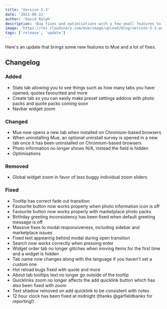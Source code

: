 ```yaml
---
title: 'Version 5.3'
date: '2021-08-22'
author: 'David Ralph'
description: 'Bug fixes and optimisations with a few small features to improve your Mue experience further.'
image: 'https://res.cloudinary.com/mue/image/upload/blog/version-5-3.webp'
tags: ['release', 'update']
---
```


Here's an update that brings some new features to Mue and a lot of fixes.

## Changelog

### Added

* Stats tab allowing you to see things such as how many tabs you have opened, quotes favourited and more
* Create tab so you can easily make preset settings addons with photo packs and quote packs coming soon
* Navbar widget zoom

### Changed

* Mue now opens a new tab when installed on Chromium-based browsers
* When uninstalling Mue, an optional uninstall survey is opened in a new tab once it has been uninstalled on Chromium-based browsers
* Photo information no longer shows N/A, instead the field is hidden
* Optimisations

### Removed

* Global widget zoom in favor of less buggy individual zoom sliders

### Fixed

* Tooltip has correct fade out transition
* Favourite button now works properly when photo information icon is off
* Favourite button now works properly with marketplace photo packs
* Birthday greeting inconsistency has been fixed when default greeting message is off
* Massive fixes to modal responsiveness, including sidebar and marketplace issues
* Fixed text appearing behind modal during open transition
* Search now works correctly when pressing enter
* Widget order tab no longer glitches when moving items for the first time and a widget is hidden
* Tab name now changes along with the language if you haven't set a custom one
* Hot reload bugs fixed with quote and more
* About tab tooltips text no longer go outside of the tooltip
* Quicklinks zoom no longer affects the add quicklink button which has also been fixed with zoom
* Text shadow removed on add quicklink to be consistent with notes
* 12 hour clock has been fixed at midnight (thanks @garfieldbanks for reporting!)
